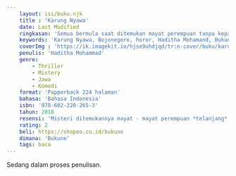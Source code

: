 ```yaml
---
    layout: isi/buku.njk
    title : 'Karung Nyawa'
    date: Last Modified
    ringkasan: 'Semua bermula saat ditemukan mayat perempuan tanpa kepala'
    keywords: 'Karung Nyawa, Bojonegoro, horor, Haditha Mohamand, Bukune'
    coverImg : 'https://ik.imagekit.io/hjse9uhdjqd/tr:n-cover/buku/karungNyawa_5-MZyq9Lp.jpg'
    penulis: 'Haditha Mohammad'
    genre: 
        - Thriller
        - Mistery
        - Jawa
        - Komedi
    format: 'Papperback 224 halaman'
    bahasa: 'Bahasa Indonesia'
    isbn: '978-602-220-265-3'
    tahun: 2018
    resensi: 'Misteri ditemukannya mayat - mayat perempuan *telanjang* tanpa kepala. Empat Sekawan bekerja sama menyelidiki kasus ganjil tanpa menyangka akan berada di ranah klenik dan mistik'
    rating: 2
    beli: https://shopee.co.id/bukune
    dimana: 'Bukune'
    tags: baca
---
```


Sedang dalam proses penulisan.
